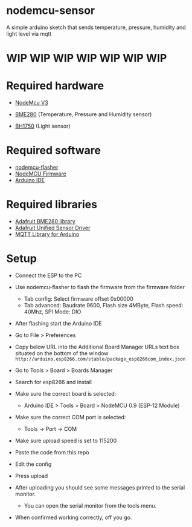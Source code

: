 # nodemcu-sensor
A simple arduino sketch that sends temperature, pressure, humidity and light level via mqtt

# WIP WIP WIP WIP WIP WIP WIP

# Required hardware
- [NodeMcu V3](https://www.aliexpress.com/item/32665100123.html?spm=a2g0s.9042311.0.0.105d4c4dNoFD6G)

- [BME280](https://www.aliexpress.com/item/32849462236.html?spm=a2g0s.9042311.0.0.105d4c4dNoFD6G) (Temperature, Pressure and Humidity sensor)
- [BH1750](https://www.aliexpress.com/item/32421754536.html?spm=a2g0s.9042311.0.0.105d4c4dNoFD6G) (Light sensor)

# Required software
- [nodemcu-flasher](https://github.com/nodemcu/nodemcu-flasher)
- [NodeMCU Firmware](https://github.com/sleemanj/ESP8266_Simple/raw/master/firmware/ai-thinker-0.9.5.2-115200.bin)
- [Arduino IDE](https://www.arduino.cc/en/main/software)


# Required libraries
- [Adafruit BME280 library](https://github.com/adafruit/Adafruit_BME680)
- [Adafruit Unified Sensor Driver](https://github.com/adafruit/Adafruit_Sensor)
- [MQTT Library for Arduino](https://github.com/256dpi/arduino-mqtt)

# Setup
- Connect the ESP to the PC
- Use nodemcu-flasher to flash the firmware from the firmware folder
  - Tab config: Select firmware offset 0x00000
  - Tab advanced: Baudrate 9600, Flash size 4MByte, Flash speed: 40Mhz, SPI Mode: DIO
  
- After flashing start the Arduino IDE
- Go to File > Preferences
- Copy below URL into the Additional Board Manager URLs text box situated on the bottom of the window
`http://arduino.esp8266.com/stable/package_esp8266com_index.json`

- Go to Tools > Board > Boards Manager
- Search for esp8266 and install

- Make sure the correct board is selected:
  - Arduino IDE > Tools > Board > NodeMCU 0.9 (ESP-12 Module) 
- Make sure the correct COM port is selected:
  - Tools -> Port -> COM
- Make sure upload speed is set to 115200  

- Paste the code from this repo

- Edit the config

- Press upload

- After uploading you should see some messages printed to the serial monitor.
  - You can open the serial monitor from the tools menu.

- When confirmed working correctly, off you go.

